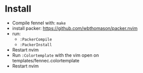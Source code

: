 # Install

- Compile fennel with: `make`
- install packer: https://github.com/wbthomason/packer.nvim
- run:
  * `:PackerCompile`
  * `:PackerInstall`
- Restart nvim
- Run `:Colortemplate` with the vim open on templates/fennec.colortemplate
- Restart nvim
